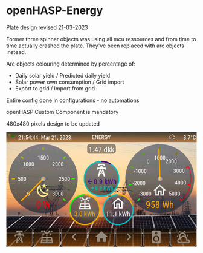 # openHASP-Energy

Plate design revised 21-03-2023

Former three spinner objects was using all mcu ressources and from time to time actually crashed the plate. They've been replaced with arc objects instead.

Arc objects colouring determined by percentage of:
- Daily solar yield / Predicted daily yield
- Solar power own consumption / Grid import
- Export to grid / Import from grid

Entire config done in configurations - no automations

openHASP Custom Component is mandatory

480x480 pixels design to be updated

![T3E openHASP Energy plate 480x480 res.](https://github.com/htvekov/openHASP-Energy/blob/main/Sunton_energy_plate.png)

